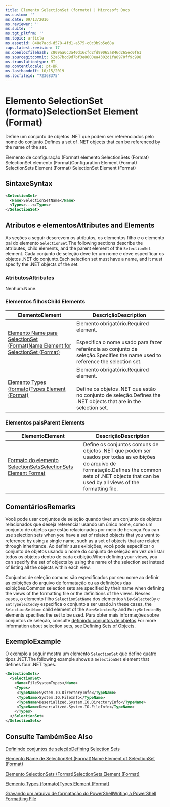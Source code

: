 ```yaml
---
title: Elemento SelectionSet (formato) | Microsoft Docs
ms.custom: ''
ms.date: 09/13/2016
ms.reviewer: ''
ms.suite: ''
ms.tgt_pltfrm: ''
ms.topic: article
ms.assetid: 848e7acd-d578-4fd1-a575-c0c3b9b5e68a
caps.latest.revision: 17
ms.openlocfilehash: c809aa6c3a40d16cfd2fd99065a846d265ec0f61
ms.sourcegitcommit: 52a67bcd9d7bf3e8600ea4302d1fa8970ff9c998
ms.translationtype: MT
ms.contentlocale: pt-BR
ms.lasthandoff: 10/15/2019
ms.locfileid: "72368375"
---
```

# <a name="selectionset-element-format"></a><span data-ttu-id="157b7-102">Elemento SelectionSet (formato)</span><span class="sxs-lookup"><span data-stu-id="157b7-102">SelectionSet Element (Format)</span></span>

<span data-ttu-id="157b7-103">Define um conjunto de objetos .NET que podem ser referenciados pelo nome do conjunto.</span><span class="sxs-lookup"><span data-stu-id="157b7-103">Defines a set of .NET objects that can be referenced by the name of the set.</span></span>

<span data-ttu-id="157b7-104">Elemento de configuração (Format) elemento SelectionSets (Format) SelectionSet elemento (Format)</span><span class="sxs-lookup"><span data-stu-id="157b7-104">Configuration Element (Format) SelectionSets Element (Format) SelectionSet Element (Format)</span></span>

## <a name="syntax"></a><span data-ttu-id="157b7-105">Sintaxe</span><span class="sxs-lookup"><span data-stu-id="157b7-105">Syntax</span></span>

```xml
<SelectionSet>
  <Name>SelectionSetName</Name>
  <Types>...</Types>
</SelectionSet>
```

## <a name="attributes-and-elements"></a><span data-ttu-id="157b7-106">Atributos e elementos</span><span class="sxs-lookup"><span data-stu-id="157b7-106">Attributes and Elements</span></span>

<span data-ttu-id="157b7-107">As seções a seguir descrevem os atributos, os elementos filho e o elemento pai do elemento `SelectionSet`.</span><span class="sxs-lookup"><span data-stu-id="157b7-107">The following sections describe the attributes, child elements, and the parent element of the `SelectionSet` element.</span></span> <span data-ttu-id="157b7-108">Cada conjunto de seleção deve ter um nome e deve especificar os objetos .NET do conjunto.</span><span class="sxs-lookup"><span data-stu-id="157b7-108">Each selection set must have a name, and it must specify the .NET objects of the set.</span></span>

### <a name="attributes"></a><span data-ttu-id="157b7-109">Atributos</span><span class="sxs-lookup"><span data-stu-id="157b7-109">Attributes</span></span>

<span data-ttu-id="157b7-110">Nenhum.</span><span class="sxs-lookup"><span data-stu-id="157b7-110">None.</span></span>

### <a name="child-elements"></a><span data-ttu-id="157b7-111">Elementos filhos</span><span class="sxs-lookup"><span data-stu-id="157b7-111">Child Elements</span></span>

|<span data-ttu-id="157b7-112">Elemento</span><span class="sxs-lookup"><span data-stu-id="157b7-112">Element</span></span>|<span data-ttu-id="157b7-113">Descrição</span><span class="sxs-lookup"><span data-stu-id="157b7-113">Description</span></span>|
|-------------|-----------------|
|[<span data-ttu-id="157b7-114">Elemento Name para SelectionSet (Format)</span><span class="sxs-lookup"><span data-stu-id="157b7-114">Name Element for SelectionSet (Format)</span></span>](./name-element-for-selectionset-format.md)|<span data-ttu-id="157b7-115">Elemento obrigatório.</span><span class="sxs-lookup"><span data-stu-id="157b7-115">Required element.</span></span><br /><br /> <span data-ttu-id="157b7-116">Especifica o nome usado para fazer referência ao conjunto de seleção.</span><span class="sxs-lookup"><span data-stu-id="157b7-116">Specifies the name used to reference the selection set.</span></span>|
|[<span data-ttu-id="157b7-117">Elemento Types (formato)</span><span class="sxs-lookup"><span data-stu-id="157b7-117">Types Element (Format)</span></span>](./types-element-for-selectionset-format.md)|<span data-ttu-id="157b7-118">Elemento obrigatório.</span><span class="sxs-lookup"><span data-stu-id="157b7-118">Required element.</span></span><br /><br /> <span data-ttu-id="157b7-119">Define os objetos .NET que estão no conjunto de seleção.</span><span class="sxs-lookup"><span data-stu-id="157b7-119">Defines the .NET objects that are in the selection set.</span></span>|

### <a name="parent-elements"></a><span data-ttu-id="157b7-120">Elementos pais</span><span class="sxs-lookup"><span data-stu-id="157b7-120">Parent Elements</span></span>

|<span data-ttu-id="157b7-121">Elemento</span><span class="sxs-lookup"><span data-stu-id="157b7-121">Element</span></span>|<span data-ttu-id="157b7-122">Descrição</span><span class="sxs-lookup"><span data-stu-id="157b7-122">Description</span></span>|
|-------------|-----------------|
|[<span data-ttu-id="157b7-123">Formato do elemento SelectionSets</span><span class="sxs-lookup"><span data-stu-id="157b7-123">SelectionSets Element Format</span></span>](./selectionsets-element-format.md)|<span data-ttu-id="157b7-124">Define os conjuntos comuns de objetos .NET que podem ser usados por todas as exibições do arquivo de formatação.</span><span class="sxs-lookup"><span data-stu-id="157b7-124">Defines the common sets of .NET objects that can be used by all views of the formatting file.</span></span>|

## <a name="remarks"></a><span data-ttu-id="157b7-125">Comentários</span><span class="sxs-lookup"><span data-stu-id="157b7-125">Remarks</span></span>

<span data-ttu-id="157b7-126">Você pode usar conjuntos de seleção quando tiver um conjunto de objetos relacionados que deseja referenciar usando um único nome, como um conjunto de objetos que estão relacionados por meio de herança.</span><span class="sxs-lookup"><span data-stu-id="157b7-126">You can use selection sets when you have a set of related objects that you want to reference by using a single name, such as a set of objects that are related through inheritance.</span></span> <span data-ttu-id="157b7-127">Ao definir suas exibições, você pode especificar o conjunto de objetos usando o nome do conjunto de seleção em vez de listar todos os objetos dentro de cada exibição.</span><span class="sxs-lookup"><span data-stu-id="157b7-127">When defining your views, you can specify the set of objects by using the name of the selection set instead of listing all the objects within each view.</span></span>

<span data-ttu-id="157b7-128">Conjuntos de seleção comuns são especificados por seu nome ao definir as exibições do arquivo de formatação ou as definições das exibições.</span><span class="sxs-lookup"><span data-stu-id="157b7-128">Common selection sets are specified by their name when defining the views of the formatting file or the definitions of the views.</span></span> <span data-ttu-id="157b7-129">Nesses casos, o elemento filho `SelectionSetName` dos elementos `ViewSelectedBy` e `EntrySelectedBy` especifica o conjunto a ser usado.</span><span class="sxs-lookup"><span data-stu-id="157b7-129">In these cases, the `SelectionSetName` child element of the `ViewSelectedBy` and `EntrySelectedBy` elements specifies the set to be used.</span></span> <span data-ttu-id="157b7-130">Para obter mais informações sobre conjuntos de seleção, consulte [definindo conjuntos de objetos](./defining-selection-sets.md).</span><span class="sxs-lookup"><span data-stu-id="157b7-130">For more information about selection sets, see [Defining Sets of Objects](./defining-selection-sets.md).</span></span>

## <a name="example"></a><span data-ttu-id="157b7-131">Exemplo</span><span class="sxs-lookup"><span data-stu-id="157b7-131">Example</span></span>

<span data-ttu-id="157b7-132">O exemplo a seguir mostra um elemento `SelectionSet` que define quatro tipos .NET.</span><span class="sxs-lookup"><span data-stu-id="157b7-132">The following example shows a `SelectionSet` element that defines four .NET types.</span></span>

```xml
<SelectionSets>
  <SelectionSet>
    <Name>FileSystemTypes</Name>
    <Types>
     <TypeName>System.IO.DirectoryInfo</TypeName>
     <TypeName>System.IO.FileInfo</TypeName>
     <TypeName>Deserialized.System.IO.DirectoryInfo</TypeName>
     <TypeName>Deserialized.System.IO.FileInfo</TypeName>
    </Types>
  </SelectionSet>
</SelectionSets>
```

## <a name="see-also"></a><span data-ttu-id="157b7-133">Consulte Também</span><span class="sxs-lookup"><span data-stu-id="157b7-133">See Also</span></span>

[<span data-ttu-id="157b7-134">Definindo conjuntos de seleção</span><span class="sxs-lookup"><span data-stu-id="157b7-134">Defining Selection Sets</span></span>](./defining-selection-sets.md)

[<span data-ttu-id="157b7-135">Elemento Name de SelectionSet (Format)</span><span class="sxs-lookup"><span data-stu-id="157b7-135">Name Element of SelectionSet (Format)</span></span>](./name-element-for-selectionset-format.md)

[<span data-ttu-id="157b7-136">Elemento SelectionSets (Format)</span><span class="sxs-lookup"><span data-stu-id="157b7-136">SelectionSets Element (Format)</span></span>](./selectionsets-element-format.md)

[<span data-ttu-id="157b7-137">Elemento Types (formato)</span><span class="sxs-lookup"><span data-stu-id="157b7-137">Types Element (Format)</span></span>](./types-element-for-selectionset-format.md)

[<span data-ttu-id="157b7-138">Gravando um arquivo de formatação do PowerShell</span><span class="sxs-lookup"><span data-stu-id="157b7-138">Writing a PowerShell Formatting File</span></span>](./writing-a-powershell-formatting-file.md)
